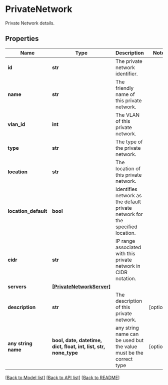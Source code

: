 # PrivateNetwork

Private Network details.

## Properties
Name | Type | Description | Notes
------------ | ------------- | ------------- | -------------
**id** | **str** | The private network identifier. | 
**name** | **str** | The friendly name of this private network. | 
**vlan_id** | **int** | The VLAN of this private network. | 
**type** | **str** | The type of the private network. | 
**location** | **str** | The location of this private network. | 
**location_default** | **bool** | Identifies network as the default private network for the specified location. | 
**cidr** | **str** | IP range associated with this private network in CIDR notation. | 
**servers** | [**[PrivateNetworkServer]**](PrivateNetworkServer.md) |  | 
**description** | **str** | The description of this private network. | [optional] 
**any string name** | **bool, date, datetime, dict, float, int, list, str, none_type** | any string name can be used but the value must be the correct type | [optional]

[[Back to Model list]](../README.md#documentation-for-models) [[Back to API list]](../README.md#documentation-for-api-endpoints) [[Back to README]](../README.md)


